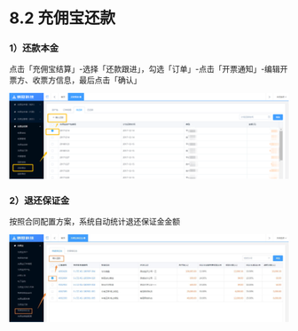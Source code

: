 # 8.2 充佣宝还款

### 1）还款本金

点击「充佣宝结算」-选择「还款跟进」，勾选「订单」-点击「开票通知」-编辑开票方、收票方信息，最后点击「确认」

![](/assets/import.png还款2)

### 2）退还保证金

按照合同配置方案，系统自动统计退还保证金金额

![](/assets/import.png保证金)

